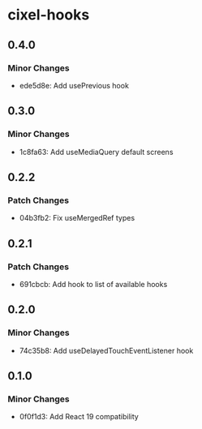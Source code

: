 # cixel-hooks

## 0.4.0

### Minor Changes

- ede5d8e: Add usePrevious hook

## 0.3.0

### Minor Changes

- 1c8fa63: Add useMediaQuery default screens

## 0.2.2

### Patch Changes

- 04b3fb2: Fix useMergedRef types

## 0.2.1

### Patch Changes

- 691cbcb: Add hook to list of available hooks

## 0.2.0

### Minor Changes

- 74c35b8: Add useDelayedTouchEventListener hook

## 0.1.0

### Minor Changes

- 0f0f1d3: Add React 19 compatibility
